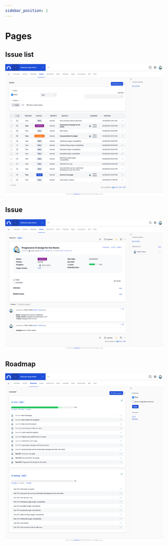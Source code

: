 ```yaml
---
sidebar_position: 1
---
```


# Pages

## Issue list

![Navigation](./img/issues-list.png)

## Issue

![Issue](./img/issue.png)


## Roadmap

![Roadmap](./img/roadmap.png)
